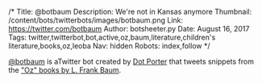 /*
Title: @botbaum
Description: We're not in Kansas anymore
Thumbnail: /content/bots/twitterbots/images/botbaum.png
Link: https://twitter.com/botbaum
Author: botsheeter.py
Date: August 16, 2017
Tags: twitter,twitterbot,bot,active,oz,baum,literature,children's literature,books,oz,leoba
Nav: hidden
Robots: index,follow
*/

[@botbaum](https://twitter.com/botbaum) is aTwitter bot created by [Dot Porter](https://twitter.com/leoba) that tweets snippets from the ["Oz" books by L. Frank Baum](https://en.wikipedia.org/wiki/List_of_Oz_books).
